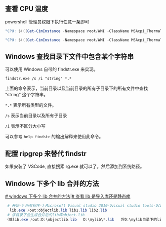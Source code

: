 ## 查看 CPU 温度

powershell 管理员权限下执行任意一条即可

``` powershell
"CPU: $(((Get-CimInstance -Namespace root/WMI -ClassName MSAcpi_ThermalZoneTemperature)[0].CurrentTemperature - 2731.5) / 10) C"

"CPU: $(((Get-CimInstance -Namespace root/WMI -ClassName MSAcpi_ThermalZoneTemperature | where InstanceName -eq "ACPI\ThermalZone\TZ00_0").CurrentTemperature - 2731.5) / 10) C"
```



## Windows 查找目录下文件中包含某个字符串

可以使用 Windows 自带的 findstr.exe 来实现。

 `findstr.exe /s /i "string" *.* `

上面的命令表示，当前目录以及当前目录的所有子目录下的所有文件中查找 "string" 这个字符串。

`*.*` 表示所有类型的文件。

`/s` 表示当前目录以及所有子目录

`/i` 表示不区分大小写

可以参考 `help findstr` 的输出解释来使用此命令。

## 配置 ripgrep 来替代 findstr

如果安装了 VSCode, 直接搜索 rg.exe 就可以了，然后添加到系统路径。



## Windows 下多个 lib 合并的方法

[# windows 下多个 lib 合并的方法|# 查看 lib 是导入库还是静态库](https://blog.csdn.net/bandaoyu/article/details/86604345)

 

``` powershell
 # 开始-》所有程序-》Microsoft Visual studio 2010-》visual studio tools-》Visual studio 命令提示符。在出来的Dos窗口中，输入命令：
  lib.exe /out:objectlib.lib lib1.lib lib2.lib
 # 该目录下会生成合并后的lib库object.lib
（或lib.exe /out:D:\objectlib.lib   D:\mylib\*.lib   将D:\mylib目录下的lib合并为objectlib.lib)存在D目录下）
```

